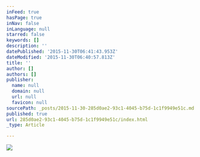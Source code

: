 ```yaml
---
inFeed: true
hasPage: true
inNav: false
inLanguage: null
starred: false
keywords: []
description: ''
datePublished: '2015-11-30T06:41:43.953Z'
dateModified: '2015-11-30T06:40:57.813Z'
title: ''
author: []
authors: []
publisher:
  name: null
  domain: null
  url: null
  favicon: null
sourcePath: _posts/2015-11-30-285d0ae2-93c1-4045-b75d-1c1f9949e51c.md
published: true
url: 285d0ae2-93c1-4045-b75d-1c1f9949e51c/index.html
_type: Article

---
```

![](https://the-grid-user-content.s3-us-west-2.amazonaws.com/9878df0d-c529-406d-95b1-e6d2e57c003a.JPG)